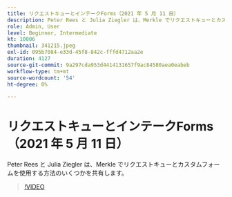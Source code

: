 ```yaml
---
title: リクエストキューとインテークForms（2021 年 5 月 11 日）
description: Peter Rees と Julia Ziegler は、Merkle でリクエストキューとカスタムフォームを使用する方法のいくつかを共有します。
role: Admin, User
level: Beginner, Intermediate
kt: 10006
thumbnail: 341215.jpeg
exl-id: 095b7084-e33d-45f8-842c-fffd4712aa2e
duration: 4127
source-git-commit: 9a297cda953d4414131657f9ac84580aea0eabeb
workflow-type: tm+mt
source-wordcount: '54'
ht-degree: 0%

---
```


# リクエストキューとインテークForms（2021 年 5 月 11 日）

Peter Rees と Julia Ziegler は、Merkle でリクエストキューとカスタムフォームを使用する方法のいくつかを共有します。

>[!VIDEO](https://video.tv.adobe.com/v/341215/?quality=12&learn=on)
